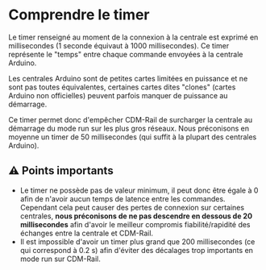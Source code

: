 # Comprendre le timer

Le timer renseigné au moment de la connexion à la centrale est exprimé en millisecondes (1 seconde équivaut à 1000 millisecondes). Ce timer représente le "temps" entre chaque commande envoyées à la centrale Arduino.

Les centrales Arduino sont de petites cartes limitées en puissance et ne sont pas toutes équivalentes, certaines cartes dites "clones" (cartes Arduino non officielles) peuvent parfois manquer de puissance au démarrage.

Ce timer permet donc d'empêcher CDM-Rail de surcharger la centrale au démarrage du mode run sur les plus gros réseaux. Nous préconisons en moyenne un timer de 50 millisecondes (qui suffit à la plupart des centrales Arduino).

## :warning: Points importants
 - Le timer ne possède pas de valeur minimum, il peut donc être égale à 0 afin de n'avoir aucun temps de latence entre les commandes. Cependant cela peut causer des pertes de connexion sur certaines centrales, **nous préconisons de ne pas descendre en dessous de 20 millisecondes** afin d'avoir le meilleur compromis fiabilité/rapidité des échanges entre la centrale et CDM-Rail.
 - Il est impossible d'avoir un timer plus grand que 200 millisecondes (ce qui correspond à 0.2 s) afin d'éviter des décalages trop importants en mode run sur CDM-Rail.
